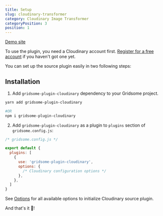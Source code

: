 ```yaml
---
title: Setup
slug: cloudinary-transformer
category: Cloudinary Image Transformer
categoryPosition: 3
position: 1
---
```


[Demo site](/demo/cloudinary-transformer)

To use the plugin, you need a Cloudinary account first. [Register for a free account](https://cloudinary.com/users/register/free) if you haven't got one yet.

You can set up the source plugin easily in two following steps:

## Installation

1. Add `gridsome-plugin-cloudinary` dependency to your Gridsome project.

  ```bash
  yarn add gridsome-plugin-cloudinary

  #OR
  npm i gridsome-plugin-cloudinary
  ```

2. Add `gridsome-plugin-cloudinary` as a plugin to `plugins` section of `gridsome.config.js`:

  ```js
  /* gridsome.config.js */

  export default {
    plugins: [
      {
        use: 'gridsome-plugin-cloudinary',
        options: {
          /* Cloudinary configuration options */
        },
      },
    ]
  }
  ```

See [Options](/cloudinary-transformer-options) for all available options to initialize Cloudinary source plugin.

And that's it 🎉!
